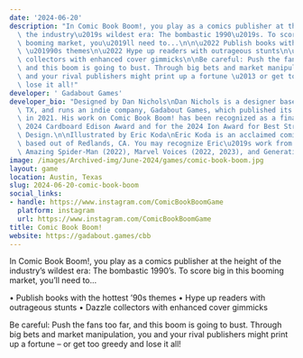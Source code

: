 ```yaml
---
date: '2024-06-20'
description: "In Comic Book Boom!, you play as a comics publisher at the height of\
  \ the industry\u2019s wildest era: The bombastic 1990\u2019s. To score big in this\
  \ booming market, you\u2019ll need to...\n\n\u2022 Publish books with the hottest\
  \ \u201990s themes\n\u2022 Hype up readers with outrageous stunts\n\u2022 Dazzle\
  \ collectors with enhanced cover gimmicks\n\nBe careful: Push the fans too far,\
  \ and this boom is going to bust. Through big bets and market manipulation, you\
  \ and your rival publishers might print up a fortune \u2013 or get too greedy and\
  \ lose it all!"
developer: ' Gadabout Games'
developer_bio: "Designed by Dan Nichols\nDan Nichols is a designer based out of Austin,\
  \ TX, and runs an indie company, Gadabout Games, which published its first title\
  \ in 2021. His work on Comic Book Boom! has been recognized as a finalist for the\
  \ 2024 Cardboard Edison Award and for the 2024 Ion Award for Best Strategy Game\
  \ Design.\n\nIllustrated by Eric Koda\nEric Koda is an acclaimed comic book artist\
  \ based out of Redlands, CA. You may recognize Eric\u2019s work from Daredevil (2023),\
  \ Amazing Spider-Man (2022), Marvel Voices (2022, 2023), and Generation X (2017)."
image: /images/Archived-img/June-2024/games/comic-book-boom.jpg
layout: game
location: Austin, Texas
slug: 2024-06-20-comic-book-boom
social_links:
- handle: https://www.instagram.com/ComicBookBoomGame
  platform: instagram
  url: https://www.instagram.com/ComicBookBoomGame
title: Comic Book Boom!
website: https://gadabout.games/cbb
---
```


In Comic Book Boom!, you play as a comics publisher at the height of the industry’s wildest era: The bombastic 1990’s. To score big in this booming market, you’ll need to...

• Publish books with the hottest ’90s themes
• Hype up readers with outrageous stunts
• Dazzle collectors with enhanced cover gimmicks

Be careful: Push the fans too far, and this boom is going to bust. Through big bets and market manipulation, you and your rival publishers might print up a fortune – or get too greedy and lose it all!
